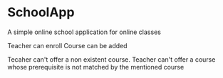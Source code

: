 # SchoolApp
A simple online school application for online classes

Teacher can enroll
Course can be added

Tecaher can't offer a non existent course.
Teacher can't offer a course whose prerequisite is not matched by the mentioned course
